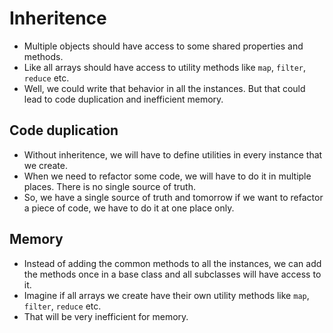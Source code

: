 # Inheritence

- Multiple objects should have access to some shared properties and methods.
- Like all arrays should have access to utility methods like `map`, `filter`, `reduce` etc.
- Well, we could write that behavior in all the instances. But that could lead to code duplication and inefficient memory.

## Code duplication

- Without inheritence, we will have to define utilities in every instance that we create.
- When we need to refactor some code, we will have to do it in multiple places. There is no single source of truth.
- So, we have a single source of truth and tomorrow if we want to refactor a piece of code, we have to do it at one place only.


## Memory

- Instead of adding the common methods to all the instances, we can add the methods once in a base class and all subclasses will have access to it.
- Imagine if all arrays we create have their own utility methods like `map`, `filter`, `reduce` etc.
- That will be very inefficient for memory.
